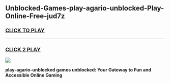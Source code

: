
## Unblocked-Games-play-agario-unblocked-Play-Online-Free-jud7z
<h3>
<a href="https://premium76.site?title=play-agario-unblocked&ref=26A">CLICK TO PLAY</a></h3>
<hr>

<h3>
<a href="https://premium76.site?title=play-agario-unblocked&ref=26A">CLICK 2 PLAY</a>
  
</h3>

<a href="https://premium76.site?title=play-agario-unblocked&ref=26A"><img src="https://clearcache.store/games.png"></a>


**play-agario-unblocked games unblocked: Your Gateway to Fun and Accessible Online Gaming**
